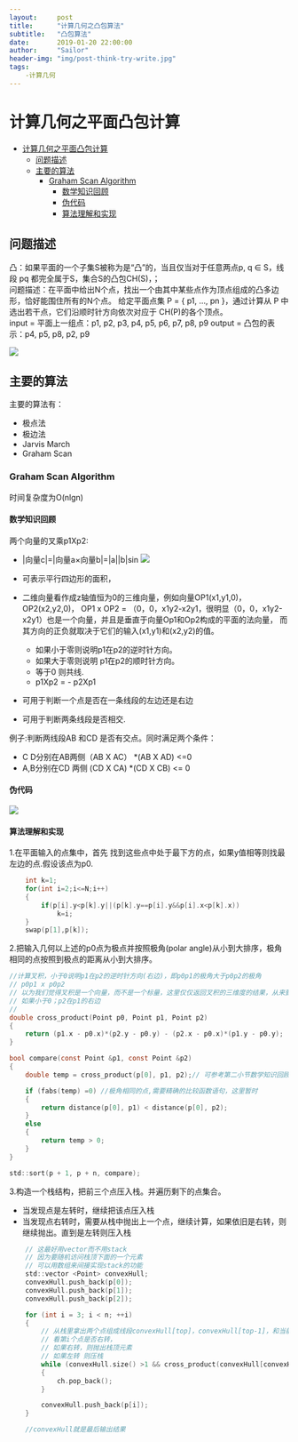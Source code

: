 ```yaml
---
layout:     post
title:      "计算几何之凸包算法"
subtitle:   "凸包算法"
date:       2019-01-20 22:00:00
author:     "Sailor"
header-img: "img/post-think-try-write.jpg"
tags:
    -计算几何
---
```


# 计算几何之平面凸包计算

<!-- TOC -->

- [计算几何之平面凸包计算](#计算几何之平面凸包计算)
    - [问题描述](#问题描述)
    - [主要的算法](#主要的算法)
        - [Graham Scan Algorithm](#graham-scan-algorithm)
            - [数学知识回顾](#数学知识回顾)
            - [伪代码](#伪代码)
            - [算法理解和实现](#算法理解和实现)

<!-- /TOC -->

## 问题描述
凸：如果平面的一个子集S被称为是“凸”的，当且仅当对于任意两点p, q ∈ S，线段 pq 都完全属于S，集合S的凸包CH(S)，；  
问题描述：在平面中给出N个点，找出一个由其中某些点作为顶点组成的凸多边形，恰好能围住所有的N个点。
给定平面点集 P = { p1, …, pn }，通过计算从 P 中选出若干点，它们沿顺时针方向依次对应于 CH(P)的各个顶点。  
input = 平面上一组点：p1, p2, p3, p4, p5, p6, p7, p8, p9
output = 凸包的表示：p4, p5, p8, p2, p9

![](https://sailorlou.github.io/image/geo/convex_hull.PNG)

## 主要的算法
主要的算法有：
- 极点法
- 极边法
- Jarvis March
- Graham Scan


### Graham Scan Algorithm
时间复杂度为O(nlgn)  
#### 数学知识回顾
两个向量的叉乘p1Xp2:
- |向量c|=|向量a×向量b|=|a||b|sin<a b>
![](https://sailorlou.github.io/image/geo/cross-product.png)
- 可表示平行四边形的面积，
- 二维向量看作成z轴值恒为0的三维向量，例如向量OP1(x1,y1,0)，OP2(x2,y2,0)，
OP1 x OP2 = （0，0，x1y2-x2y1，很明显（0，0，x1y2-x2y1）也是一个向量，并且是垂直于向量Op1和Op2构成的平面的法向量，
而其方向的正负就取决于它们的输入(x1,y1)和(x2,y2)的值。
    - 如果小于零则说明p1在p2的逆时针方向。
    - 如果大于零则说明 p1在p2的顺时针方向。
    - 等于0 则共线.
    - p1Xp2 = - p2Xp1

- 可用于判断一个点是否在一条线段的左边还是右边
- 可用于判断两条线段是否相交.

例子:判断两线段AB 和CD 是否有交点。同时满足两个条件：
- C D分别在AB两侧（AB X AC） *(AB X AD) <=0 
- A,B分别在CD 两侧 (CD X CA) *(CD X CB) <= 0

#### 伪代码
![](https://sailorlou.github.io/image/geo/graham-scan-algo.png)



#### 算法理解和实现

1.在平面输入的点集中，首先  找到这些点中处于最下方的点，如果y值相等则找最左边的点.假设该点为p0.

```c
    int k=1;
    for(int i=2;i<=N;i++)
    {
        if(p[i].y<p[k].y||(p[k].y==p[i].y&&p[i].x<p[k].x))
            k=i;
    } 
    swap(p[1],p[k]);

```
2.把输入几何以上述的p0点为极点并按照极角(polar angle)从小到大排序，极角相同的点按照到极点的距离从小到大排序。

```c
//计算叉积，小于0说明p1在p2的逆时针方向(右边)，即p0p1的极角大于p0p2的极角
// p0p1 x p0p2 
// 以为我们觉得叉积是一个向量，而不是一个标量，这里仅仅返回叉积的三维度的结果，从来到判断两个向量的位置关系问题.
// 如果小于0；p2在p1的右边
// 
double cross_product(Point p0, Point p1, Point p2)
{
	return (p1.x - p0.x)*(p2.y - p0.y) - (p2.x - p0.x)*(p1.y - p0.y);
}

bool compare(const Point &p1, const Point &p2)
{
	double temp = cross_product(p[0], p1, p2);// 可参考第二小节数学知识回顾

	if (fabs(temp) =0) //极角相同的点,需要精确的比较函数语句，这里暂时
    {
        return distance(p[0], p1) < distance(p[0], p2);
    }
	else
    {
        return temp > 0;
    }
}

std::sort(p + 1, p + n, compare);

```

3.构造一个栈结构，把前三个点压入栈。并遍历剩下的点集合。
- 当发现点是左转时，继续把该点压入栈
- 当发现点右转时，需要从栈中抛出上一个点，继续计算，如果依旧是右转，则继续抛出。直到是左转则压入栈

```c
    // 这最好用vector而不用stack
    // 因为要随机访问栈顶下面的一个元素
    // 可以用数组来间接实现stack的功能
    std::vector <Point> convexHull;
    convexHull.push_back(p[0]);
    convexHull.push_back(p[1]);
    convexHull.push_back(p[2]);

	for (int i = 3; i < n; ++i)
	{
        // 从栈里拿出两个点组成线段convexHull[top]，convexHull[top-1]，和当前第i个点进行分析判断；
        // 看第i个点是否右转，
        // 如果右转，则抛出栈顶元素
        // 如果左转 则压栈
		while (convexHull.size() >1 && cross_product(convexHull[convexHull.size() - 2], p[i], convexHull[convexHull.size()-1]) >= 0)
		{
			ch.pop_back();
		}

		convexHull.push_back(p[i]);
    }

    //convexHull就是最后输出结果
```